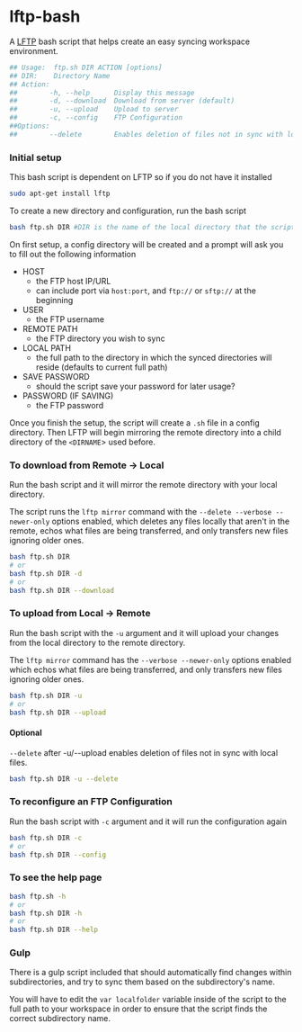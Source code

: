 # lftp-bash
A [LFTP](https://github.com/lavv17/lftp) bash script that helps create an easy syncing workspace environment.

```bash
## Usage:  ftp.sh DIR ACTION [options]
## DIR:    Directory Name
## Action: 
##        -h, --help      Display this message
##        -d, --download  Download from server (default)
##        -u, --upload    Upload to server
##        -c, --config    FTP Configuration 
##Options:
##        --delete        Enables deletion of files not in sync with local files. Used in combination of -u"
````
### Initial setup
This bash script is dependent on LFTP so if you do not have it installed
```bash
sudo apt-get install lftp
```

To create a new directory and configuration, run the bash script
```bash
bash ftp.sh DIR #DIR is the name of the local directory that the script will sync in
```    
On first setup, a config directory will be created and a prompt will ask you to fill out the following information
* HOST
  * the FTP host IP/URL 
  * can include port via `host:port`, and `ftp://` or `sftp://` at the beginning
* USER
  * the FTP username
* REMOTE PATH
  * the FTP directory you wish to sync
* LOCAL PATH
  * the full path to the directory in which the synced directories will reside (defaults to current full path)
* SAVE PASSWORD
  * should the script save your password for later usage? 
* PASSWORD (IF SAVING)
  * the FTP password 
    
Once you finish the setup, the script will create a `.sh` file in a config directory. Then LFTP will begin mirroring the remote directory into a child directory of the `<DIRNAME`> used before.

### 

### To download from Remote -> Local
Run the bash script and it will mirror the remote directory with your local directory.

The script runs the `lftp mirror` command with the `--delete --verbose --newer-only` options enabled, which deletes any files locally that aren't in the remote, echos what files are being transferred, and only transfers new files ignoring older ones.
```bash
bash ftp.sh DIR 
# or
bash ftp.sh DIR -d
# or
bash ftp.sh DIR --download
```

### To upload from Local -> Remote
Run the bash script with the `-u` argument and it will upload your changes from the local directory to the remote directory.

The `lftp mirror` command has the `--verbose --newer-only` options enabled which echos what files are being transferred, and only transfers new files ignoring older ones.
```bash
bash ftp.sh DIR -u
# or
bash ftp.sh DIR --upload
```

#### Optional
`--delete` after -u/--upload enables deletion of files not in sync with local files.
```bash
bash ftp.sh DIR -u --delete
```

### To reconfigure an FTP Configuration
Run the bash script with `-c` argument and it will run the configuration again
```bash
bash ftp.sh DIR -c
# or
bash ftp.sh DIR --config
```

### To see the help page
```bash
bash ftp.sh -h
# or
bash ftp.sh DIR -h
# or
bash ftp.sh DIR --help
```

### Gulp
There is a gulp script included that should automatically find changes within subdirectories, and try to sync them based on the subdirectory's name. 

You will have to edit the `var localfolder` variable inside of the script to the full path to your workspace in order to ensure that the script finds the correct subdirectory name.


